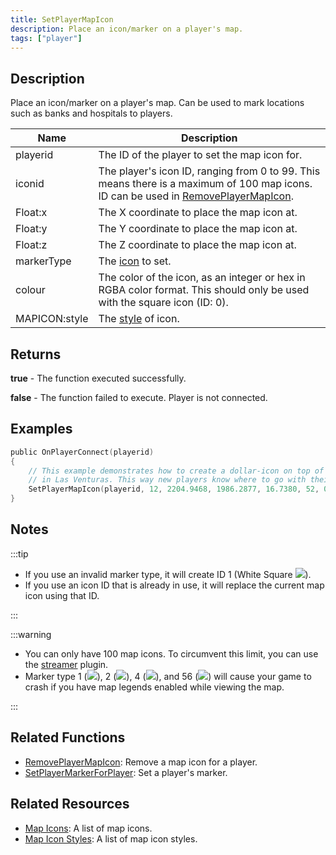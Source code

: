 ```yaml
---
title: SetPlayerMapIcon
description: Place an icon/marker on a player's map.
tags: ["player"]
---
```


## Description

Place an icon/marker on a player's map. Can be used to mark locations such as banks and hospitals to players.

| Name          | Description                                                                                                                                               |
| ------------- | --------------------------------------------------------------------------------------------------------------------------------------------------------- |
| playerid      | The ID of the player to set the map icon for.                                                                                                             |
| iconid        | The player's icon ID, ranging from 0 to 99. This means there is a maximum of 100 map icons. ID can be used in [RemovePlayerMapIcon](RemovePlayerMapIcon). |
| Float:x       | The X coordinate to place the map icon at.                                                                                                                |
| Float:y       | The Y coordinate to place the map icon at.                                                                                                                |
| Float:z       | The Z coordinate to place the map icon at.                                                                                                                |
| markerType    | The [icon](../resources/mapicons) to set.                                                                                                                 |
| colour        | The color of the icon, as an integer or hex in RGBA color format. This should only be used with the square icon (ID: 0).                                  |
| MAPICON:style | The [style](../resources/mapiconstyles) of icon.                                                                                                          |

## Returns

**true** - The function executed successfully.

**false** - The function failed to execute. Player is not connected.

## Examples

```c
public OnPlayerConnect(playerid)
{
    // This example demonstrates how to create a dollar-icon on top of a 24/7 located
    // in Las Venturas. This way new players know where to go with their money!
    SetPlayerMapIcon(playerid, 12, 2204.9468, 1986.2877, 16.7380, 52, 0, MAPICON_LOCAL);
}
```

## Notes

:::tip

- If you use an invalid marker type, it will create ID 1 (White Square ![](https://assets.open.mp/assets/images/mapIcons/icon1.gif)).
- If you use an icon ID that is already in use, it will replace the current map icon using that ID.

:::

:::warning

- You can only have 100 map icons. To circumvent this limit, you can use the [streamer](https://github.com/samp-incognito/samp-streamer-plugin) plugin.
- Marker type 1 (![](https://assets.open.mp/assets/images/mapIcons/icon1.gif)), 2 (![](https://assets.open.mp/assets/images/mapIcons/icon2.gif)), 4 (![](https://assets.open.mp/assets/images/mapIcons/icon4.gif)), and 56 (![](https://assets.open.mp/assets/images/mapIcons/icon56.gif)) will cause your game to crash if you have map legends enabled while viewing the map.

:::

## Related Functions

- [RemovePlayerMapIcon](RemovePlayerMapIcon): Remove a map icon for a player.
- [SetPlayerMarkerForPlayer](SetPlayerMarkerForPlayer): Set a player's marker.

## Related Resources

- [Map Icons](../resources/mapicons): A list of map icons.
- [Map Icon Styles](../resources/mapiconstyles): A list of map icon styles.
